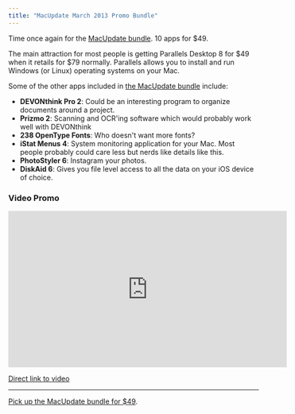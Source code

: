 ```yaml
---
title: "MacUpdate March 2013 Promo Bundle"
---
```

<p>Time once again for the <a href="https://deals.macupdate.com/affil/11916">MacUpdate bundle</a>. 10 apps for $49.</p>
<p>The main attraction for most people is getting Parallels Desktop 8 for $49 when it retails for $79 normally. Parallels allows you to install and run Windows (or Linux) operating systems on your Mac.</p>
<p>Some of the other apps included in <a href="https://deals.macupdate.com/affil/11916">the MacUpdate bundle</a> include:</p>
<ul>
<li><strong>DEVONthink Pro 2</strong>: Could be an interesting program to organize documents around a project. </li>
<li><strong>Prizmo 2</strong>: Scanning and OCR'ing software which would probably work well with DEVONthink</li>
<li><strong>238 OpenType Fonts</strong>: Who doesn't want more fonts?</li>
<li><strong>iStat Menus 4</strong>: System monitoring application for your Mac. Most people probably could care less but nerds like details like this.</li>
<li><strong>PhotoStyler 6</strong>: Instagram your photos.</li>
<li><strong>DiskAid 6</strong>: Gives you file level access to all the data on your iOS device of choice.</li>
</ul>
<h3>Video Promo</h3>
<p><iframe width="560" height="315" src="https://www.youtube.com/embed/pd-2vOAQIbU" frameborder="0" allowfullscreen></iframe></p>
<p><a href="https://youtu.be/pd-2vOAQIbU">Direct link to video</a></p>
<hr>
<p><a href="https://deals.macupdate.com/affil/11916">Pick up the MacUpdate bundle for $49</a>.</p>
